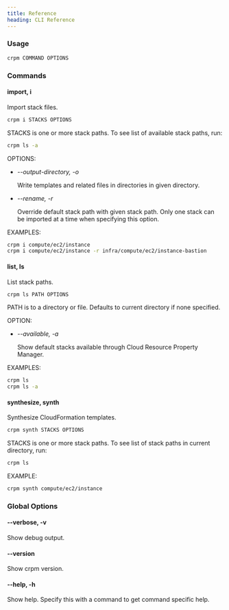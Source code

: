 ```yaml
---
title: Reference
heading: CLI Reference
---
```

### Usage

```bash
crpm COMMAND OPTIONS
```

### Commands

#### import, i

Import stack files.

```bash
crpm i STACKS OPTIONS
```

STACKS is one or more stack paths.  To see list of available stack paths, run:

```bash
crpm ls -a
```

OPTIONS:

 *  *\-\-output-directory, -o*
    
    Write templates and related files in directories in given directory.

 *  *\-\-rename, -r*
    
    Override default stack path with given stack path.  Only one stack
    can be imported at a time when specifying this option.

EXAMPLES:

```bash
crpm i compute/ec2/instance
crpm i compute/ec2/instance -r infra/compute/ec2/instance-bastion
```

#### list, ls

List stack paths.

```bash
crpm ls PATH OPTIONS
```

PATH is to a directory or file.  Defaults to current directory if none specified.

OPTION:

 *  *\-\-available, -a*
    
    Show default stacks available through Cloud Resource Property Manager.

EXAMPLES:

```bash
crpm ls
crpm ls -a
```

#### synthesize, synth

Synthesize CloudFormation templates.

```bash
crpm synth STACKS OPTIONS
```

STACKS is one or more stack paths.  To see list of stack paths in current
directory, run:

```bash
crpm ls
```

EXAMPLE:

```bash
crpm synth compute/ec2/instance
```

### Global Options

#### \-\-verbose, -v

Show debug output.

#### \-\-version

Show crpm version.

#### \-\-help, -h

Show help.  Specify this with a command to get command specific help.

